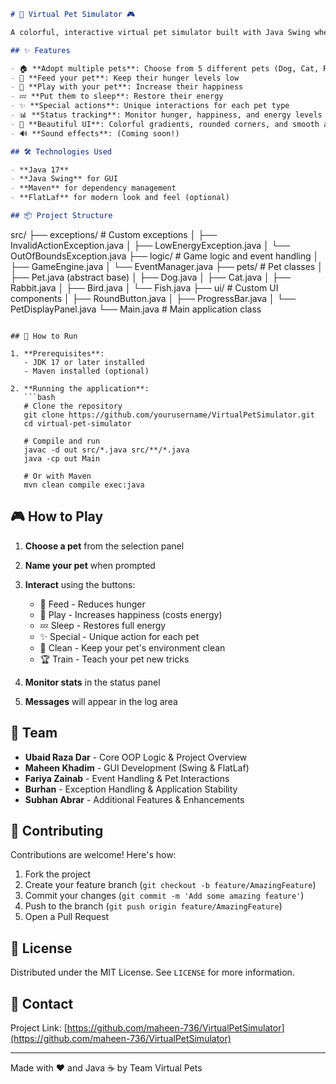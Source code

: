
```markdown
# 🐾 Virtual Pet Simulator 🎮

A colorful, interactive virtual pet simulator built with Java Swing where you can adopt and care for different pets! 🐶🐱🐰🐦🐠

## ✨ Features

- 🏠 **Adopt multiple pets**: Choose from 5 different pets (Dog, Cat, Rabbit, Bird, Fish)
- 🍕 **Feed your pet**: Keep their hunger levels low
- 🎾 **Play with your pet**: Increase their happiness
- 💤 **Put them to sleep**: Restore their energy
- ✨ **Special actions**: Unique interactions for each pet type
- 📊 **Status tracking**: Monitor hunger, happiness, and energy levels
- 🎨 **Beautiful UI**: Colorful gradients, rounded corners, and smooth animations
- 🔊 **Sound effects**: (Coming soon!)

## 🛠️ Technologies Used

- **Java 17**
- **Java Swing** for GUI
- **Maven** for dependency management
- **FlatLaf** for modern look and feel (optional)

## 📦 Project Structure

```
src/
├── exceptions/       # Custom exceptions
│   ├── InvalidActionException.java
│   ├── LowEnergyException.java
│   └── OutOfBoundsException.java
├── logic/            # Game logic and event handling
│   ├── GameEngine.java
│   └── EventManager.java
├── pets/             # Pet classes
│   ├── Pet.java (abstract base)
│   ├── Dog.java
│   ├── Cat.java
│   ├── Rabbit.java
│   ├── Bird.java
│   └── Fish.java
├── ui/               # Custom UI components
│   ├── RoundButton.java
│   ├── ProgressBar.java
│   └── PetDisplayPanel.java
└── Main.java         # Main application class
```

## 🚀 How to Run

1. **Prerequisites**:
   - JDK 17 or later installed
   - Maven installed (optional)

2. **Running the application**:
   ```bash
   # Clone the repository
   git clone https://github.com/yourusername/VirtualPetSimulator.git
   cd virtual-pet-simulator
   
   # Compile and run
   javac -d out src/*.java src/**/*.java
   java -cp out Main
   
   # Or with Maven
   mvn clean compile exec:java
   ```

## 🎮 How to Play

1. **Choose a pet** from the selection panel
2. **Name your pet** when prompted
3. **Interact** using the buttons:
   - 🍕 Feed - Reduces hunger
   - 🎾 Play - Increases happiness (costs energy)
   - 💤 Sleep - Restores full energy
   - ✨ Special - Unique action for each pet
   - 🧹 Clean - Keep your pet's environment clean
   - 🏆 Train - Teach your pet new tricks

4. **Monitor stats** in the status panel
5. **Messages** will appear in the log area


## 👥 Team

- **Ubaid Raza Dar** - Core OOP Logic & Project Overview
- **Maheen Khadim** - GUI Development (Swing & FlatLaf)
- **Fariya Zainab** - Event Handling & Pet Interactions
- **Burhan** - Exception Handling & Application Stability
- **Subhan Abrar** - Additional Features & Enhancements

## 🤝 Contributing

Contributions are welcome! Here's how:

1. Fork the project
2. Create your feature branch (`git checkout -b feature/AmazingFeature`)
3. Commit your changes (`git commit -m 'Add some amazing feature'`)
4. Push to the branch (`git push origin feature/AmazingFeature`)
5. Open a Pull Request

## 📜 License

Distributed under the MIT License. See `LICENSE` for more information.

## 📧 Contact

Project Link: [https://github.com/maheen-736/VirtualPetSimulator](https://github.com/maheen-736/VirtualPetSimulator)

---

Made with ❤️ and Java ☕ by Team Virtual Pets
```


